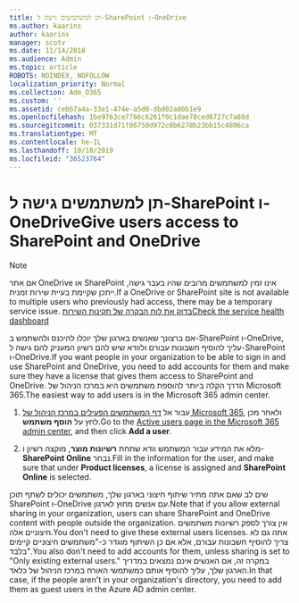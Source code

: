 ```yaml
---
title: תן למשתמשים גישה ל-SharePoint ו-OneDrive
ms.author: kaarins
author: kaarins
manager: scotv
ms.date: 11/14/2018
ms.audience: Admin
ms.topic: article
ROBOTS: NOINDEX, NOFOLLOW
localization_priority: Normal
ms.collection: Adm_O365
ms.custom: ''
ms.assetid: cebb7a4a-33e1-474e-a5d0-dbd02a80b1e9
ms.openlocfilehash: 1be9763ce7766c6261f0c1dae78ced6727c7a88d
ms.sourcegitcommit: 037331d71f06750d972c0b6278b23bb15c4806ca
ms.translationtype: MT
ms.contentlocale: he-IL
ms.lasthandoff: 10/18/2019
ms.locfileid: "36523764"
---
```

# <a name="give-users-access-to-sharepoint-and-onedrive"></a><span data-ttu-id="888f4-102">תן למשתמשים גישה ל-SharePoint ו-OneDrive</span><span class="sxs-lookup"><span data-stu-id="888f4-102">Give users access to SharePoint and OneDrive</span></span>

> [!NOTE]
> <span data-ttu-id="888f4-103">אם אתר OneDrive או SharePoint אינו זמין למשתמשים מרובים שהיו בעבר גישה, ייתכן שקיימת בעיית שירות זמנית.</span><span class="sxs-lookup"><span data-stu-id="888f4-103">If a OneDrive or SharePoint site is not available to multiple users who previously had access, there may be a temporary service issue.</span></span> [<span data-ttu-id="888f4-104">בדוק את לוח הבקרה של תקינות השירות</span><span class="sxs-lookup"><span data-stu-id="888f4-104">Check the service health dashboard</span></span>](https://portal.office.com/adminportal/home#/servicehealth)
  
<span data-ttu-id="888f4-105">אם ברצונך שאנשים בארגון שלך יוכלו להיכנס ולהשתמש ב-SharePoint ו-OneDrive, עליך להוסיף חשבונות עבורם ולוודא שיש להם רשיון המעניק להם גישה ל-SharePoint ו-OneDrive.</span><span class="sxs-lookup"><span data-stu-id="888f4-105">If you want people in your organization to be able to sign in and use SharePoint and OneDrive, you need to add accounts for them and make sure they have a license that gives them access to SharePoint and OneDrive.</span></span> <span data-ttu-id="888f4-106">הדרך הקלה ביותר להוספת משתמשים היא במרכז הניהול של Microsoft 365.</span><span class="sxs-lookup"><span data-stu-id="888f4-106">The easiest way to add users is in the Microsoft 365 admin center.</span></span>
  
1. <span data-ttu-id="888f4-107">עבור אל [דף המשתמשים הפעילים במרכז הניהול של Microsoft 365](https://portal.office.com/adminportal/home#/users), ולאחר מכן לחץ על **הוסף משתמש**.</span><span class="sxs-lookup"><span data-stu-id="888f4-107">Go to the [Active users page in the Microsoft 365 admin center](https://portal.office.com/adminportal/home#/users), and then click **Add a user**.</span></span>
    
2. <span data-ttu-id="888f4-108">מלא את המידע עבור המשתמש וודא שתחת **רשיונות מוצר**, מוקצה רשיון ו- **SharePoint Online** נבחר.</span><span class="sxs-lookup"><span data-stu-id="888f4-108">Fill in the information for the user, and make sure that under **Product licenses**, a license is assigned and **SharePoint Online** is selected.</span></span> 
    
<span data-ttu-id="888f4-109">שים לב שאם אתה מתיר שיתוף חיצוני בארגון שלך, משתמשים יכולים לשתף תוכן SharePoint ו-OneDrive עם אנשים מחוץ לארגון.</span><span class="sxs-lookup"><span data-stu-id="888f4-109">Note that if you allow external sharing in your organization, users can share SharePoint and OneDrive content with people outside the organization.</span></span> <span data-ttu-id="888f4-110">אין צורך לספק רשיונות משתמשים חיצוניים אלה.</span><span class="sxs-lookup"><span data-stu-id="888f4-110">You don't need to give these external users licenses.</span></span> <span data-ttu-id="888f4-111">אתה גם לא צריך להוסיף חשבונות עבורם, אלא אם כן השיתוף מוגדר כ-"משתמשים חיצוניים קיימים בלבד".</span><span class="sxs-lookup"><span data-stu-id="888f4-111">You also don't need to add accounts for them, unless sharing is set to "Only existing external users."</span></span> <span data-ttu-id="888f4-112">במקרה זה, אם האנשים אינם נמצאים במדריך הארגון שלך, עליך להוסיף אותם כמשתמשי האורח במרכז הניהול של כלאד.</span><span class="sxs-lookup"><span data-stu-id="888f4-112">In that case, if the people aren't in your organization's directory, you need to add them as guest users in the Azure AD admin center.</span></span>
  

